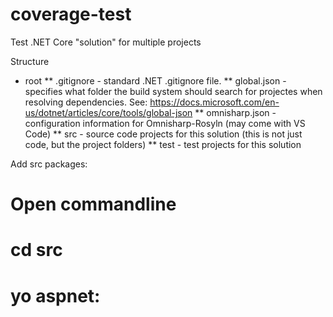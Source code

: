 # coverage-test
Test .NET Core "solution" for multiple projects

Structure

* root
** .gitignore - standard .NET .gitignore file.
** global.json - specifies what folder the build system should search for projectes when resolving dependencies. See: https://docs.microsoft.com/en-us/dotnet/articles/core/tools/global-json
** omnisharp.json - configuration information for Omnisharp-Rosyln (may come with VS Code) 
** src - source code projects for this solution (this is not just code, but the project folders)
** test - test projects for this solution 

Add src packages:
# Open commandline 
# cd src
# yo aspnet: 